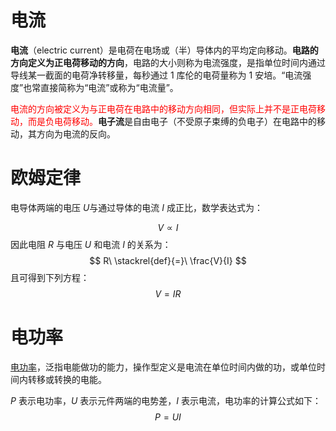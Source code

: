 # 电流

**电流**（electric current）是电荷在电场或（半）导体内的平均定向移动。**电路的方向定义为正电荷移动的方向**，电路的大小则称为电流强度，是指单位时间内通过导线某一截面的电荷净转移量，每秒通过 1 库伦的电荷量称为 1 安培。“电流强度”也常直接简称为“电流”或称为“电流量”。

<font style="color: red">电流的方向被定义为与正电荷在电路中的移动方向相同，但实际上并不是正电荷移动，而是负电荷移动。</font>**电子流**是自由电子（不受原子束缚的负电子）在电路中的移动，其方向为电流的反向。

# 欧姆定律

电导体两端的电压 $U$与通过导体的电流 $I$ 成正比，数学表达式为：

$$
{\displaystyle V\propto I}
$$
因此电阻 $R$ 与电压 $U$ 和电流 $I$ 的关系为：
$$
R\ \stackrel{def}{=}\ \frac{V}{I}
$$
且可得到下列方程：
$$
V=IR
$$

# 电功率

[电功率](https://zh.wikipedia.org/zh-cn/%E9%9B%BB%E5%8A%9F%E7%8E%87)，泛指电能做功的能力，操作型定义是电流在单位时间内做的功，或单位时间内转移或转换的电能。

$P$ 表示电功率，$U$ 表示元件两端的电势差，$I$ 表示电流，电功率的计算公式如下：
$$
P = UI
$$
